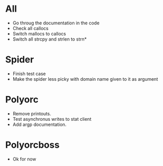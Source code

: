 All
============
+ Go throug the documentation in the code
+ Check all callocs
+ Switch mallocs to callocs
+ Switch all strcpy and strlen to strn*

Spider
============
+ Finish test case
+ Make the spider less picky with domain name given to it as argument

Polyorc
============
+ Remove printouts.
+ Test asynchronus writes to stat client
+ Add argp documentation.

Polyorcboss
============
+ Ok for now

